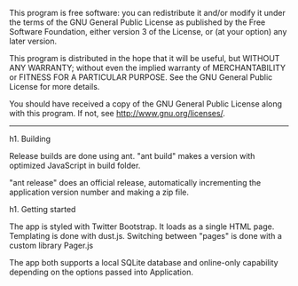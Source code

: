 This program is free software: you can redistribute it and/or modify
it under the terms of the GNU General Public License as published by
the Free Software Foundation, either version 3 of the License, or
(at your option) any later version.

This program is distributed in the hope that it will be useful,
but WITHOUT ANY WARRANTY; without even the implied warranty of
MERCHANTABILITY or FITNESS FOR A PARTICULAR PURPOSE.  See the
GNU General Public License for more details.

You should have received a copy of the GNU General Public License
along with this program.  If not, see <http://www.gnu.org/licenses/>.

-------------

h1. Building

Release builds are done using ant. "ant build" makes a version with optimized JavaScript in
build folder.

"ant release" does an official release, automatically incrementing the application version number
and making a zip file.

h1. Getting started

The app is styled with Twitter Bootstrap. It loads as a single HTML page. Templating is done 
with dust.js. Switching between "pages" is done with a custom library Pager.js

The app both supports a local SQLite database and online-only capability depending on the
options passed into Application.
